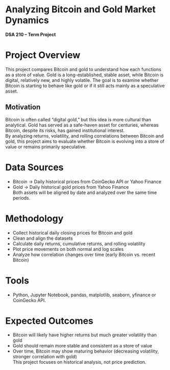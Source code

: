 # Analyzing Bitcoin and Gold Market Dynamics
**DSA 210 – Term Project**

# Project Overview  
This project compares Bitcoin and gold to understand how each functions as a store of value. Gold is a long-established, stable asset, while Bitcoin is digital, relatively new, and highly volatile. The goal is to examine whether Bitcoin is starting to behave like gold or if it still acts mainly as a speculative asset.

## Motivation  
Bitcoin is often called “digital gold,” but this idea is more cultural than analytical. Gold has served as a safe-haven asset for centuries, whereas Bitcoin, despite its risks, has gained institutional interest.  
By analyzing returns, volatility, and rolling correlations between Bitcoin and gold, this project aims to evaluate whether Bitcoin is evolving into a store of value or remains primarily speculative.

# Data Sources  
- Bitcoin → Daily historical prices from CoinGecko API or Yahoo Finance  
- Gold → Daily historical gold prices from Yahoo Finance  
Both assets will be aligned by date and analyzed over the same time periods.

# Methodology  
- Collect historical daily closing prices for Bitcoin and gold  
- Clean and align the datasets  
- Calculate daily returns, cumulative returns, and rolling volatility  
- Plot price movements on both normal and log scales  
- Analyze how correlation changes over time (early Bitcoin vs. recent Bitcoin)

# Tools  
- Python, Jupyter Notebook, pandas, matplotlib, seaborn, yfinance or CoinGecko API.

# Expected Outcomes  
- Bitcoin will likely have higher returns but much greater volatility than gold  
- Gold should remain more stable and consistent as a store of value  
- Over time, Bitcoin may show maturing behavior (decreasing volatility, stronger correlation with gold)  
This project focuses on historical analysis, not price prediction.



